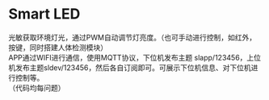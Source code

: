 # Smart LED 
  光敏获取环境灯光，通过PWM自动调节灯亮度。（也可手动进行控制，如红外，按键，同时搭建人体检测模块）  
  APP通过WIFI进行通信，使用MQTT协议，下位机发布主题 slapp/123456，上位机发布主题sldev/123456，然后各自订阅即可。可展示下位机信息、对下位机进行控制等。  
  （代码均每问题）
